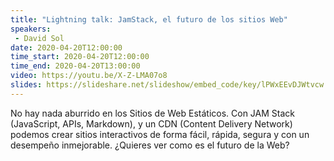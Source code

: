 ```yaml
---
title: "Lightning talk: JamStack, el futuro de los sitios Web"
speakers:
 - David Sol
date: 2020-04-20T12:00:00
time_start: 2020-04-20T12:00:00
time_end: 2020-04-20T13:00:00
video: https://youtu.be/X-Z-LMA07o8
slides: https://slideshare.net/slideshow/embed_code/key/lPWxEEvDJWtvcw
---
```


<p>No hay nada aburrido en los Sitios de Web Estáticos. Con JAM Stack (JavaScript, APIs, Markdown), y un CDN (Content Delivery Network) podemos crear sitios interactivos de forma fácil, rápida, segura y con un desempeño inmejorable. ¿Quieres ver como es el futuro de la Web?</p>